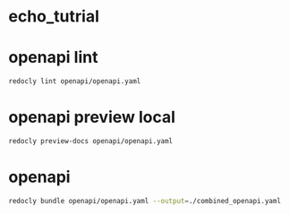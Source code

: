 # echo_tutrial

# openapi lint

```bash
redocly lint openapi/openapi.yaml
```

# openapi preview local

```bash
redocly preview-docs openapi/openapi.yaml
```

# openapi

```bash
redocly bundle openapi/openapi.yaml --output=./combined_openapi.yaml
```
